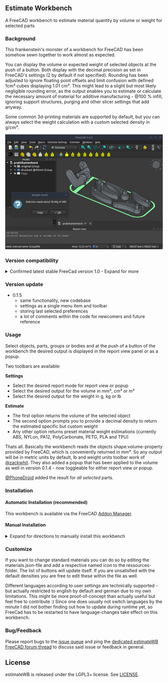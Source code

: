 ## Estimate Workbench 

A FreeCAD workbench to estimate material quantity by volume or weight for selected parts

### Background
This frankenstein's monster of a workbench for FreeCAD has been somehow sewn together to work almost as expected.

You can display the volume or expected weight of selected objects at the push of a button. Both display with the decimal precision as set in FreeCAD's settings (2 by default if not specified). Rounding has been adjusted to ignore floating point offsets and limit confusion with defined 1cm³ cubes displaying 1.01 cm³. This might lead to a slight but most likely negligible rounding error, as the output enables you to estimate or calculate the necessary amount of material for additive manufacturing - @100 % infill, ignoring support structures, purging and other slicer settings that add anyway.

Some common 3d-printing materials are supported by default, but you can always select the weight calculation with a custom selected density in g/cm³.

![screenshot](https://raw.githubusercontent.com/erroronline1/estimateWB/master/freecad/estimateWB/resources/screenshot.png)

### Version compatibility

<details>
<summary>Confirmed latest stable FreeCad version 1.0 - Expand for more</summary>

* 1.1rc build 40041 x86_64
* 1.0
* 0.21.2
* 0.19

</details>

### Version update
* 0.1.5
    * same functionality, new codebase
    * settings as a single menu item and toolbar
    * storing last selected preferences
    * a lot of comments within the code for newcomers and future reference 

### Usage

Select objects, parts, groups or bodies and at the push of a button of the workbench the desired output is displayed in the report view panel or as a popup.

Two toolbars are available:

**Settings**
* Select the desired report mode for report view or popup
* Select the desired output for the volume in mm³, cm³ or m³
* Select the desired output for the weight in g, kg or lb 

**Estimate**
* The first option returns the volume of the selected object
* The second option prompts you to provide a decimal density to return the estimated specific but custom weight
* Any other option returns preset material weight estimations (currently ABS, NYLon, PA12, PolyCarbonate, PETG, PLA and TPU)

Thats all. Basically the workbench reads the objects shape.volume-property provided by FreeCAD, which is conveniently returned in mm³. So any output will be in metric units by default, lb and weight units toolbar work of [@zackwhit](https://github.com/zackwhit/). They also added a popup that has been applied to the volume as well in version 0.1.4 - now toggleable for either report view or popup.

[@PhoneDroid](https://github.com/PhoneDroid) added the result for *all selected* parts.

### Installation 

#### Automatic Installation (recommended)

This workbench is available via the FreeCAD [Addon Manager](https://wiki.freecad.org/Std_AddonMgr).

#### Manual Installation

<details>
<summary>Expand for directions to manually install this workbench</summary>

This workbench can be installed manually by adding the whole folder into the personal FreeCAD folder

- for Linux `~/.local/share/FreeCAD/Mod/` or `~/.var/app/org.freecad.FreeCAD/data/FreeCAD/Mod`
- for Windows `%APPDATA%\FreeCAD\Mod\` or `C:\Users\username\Appdata\Roaming\FreeCAD\Mod\`
- for Windows as portable app `wherever_stored\FreeCADPortable\Data\FreeCADAppData\Mod`
- for macOS `~/Library/Preferences/FreeCAD/Mod/`

Occasionally rename from estimateWB-master to estimateWB if downloaded as zip from github

</details>

### Customize

If you want to change standard materials you can do so by editing the materials.json-file and add a respective named icon to the ressources-folder. The list of buttons will update itself. If you are unsatisfied with the default densities you are free to edit these within the file as well.

Different languages according to user settings are technically supported - but actually restricted to english by default and german due to my own limitations. This might be more proof-of-concept than actually useful but feel free to contribute :) Since one does usually not switch languages by the minute I did not bother finding out how to update during runtime yet, so FreeCad has to be restarted to have language-changes take effect on this workbench.

### Bug/Feedback

Please report bugs to the [issue queue](https://github.com/erroronline1/estimateWB/issues) and ping the [dedicated estimateWB FreeCAD forum thread](https://forum.freecadweb.org/viewtopic.php?f=22&t=67078) to discuss said issue or feedback in general.   

## License

estimateWB is released under the LGPL3+ license. See [LICENSE](LICENSE).
